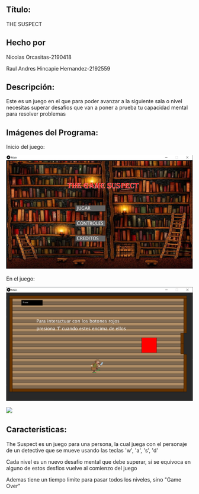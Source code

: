 ## **Título**: 	
	
THE SUSPECT

## **Hecho por**
	
Nicolas Orcasitas-2190418

Raul Andres Hincapie Hernandez-2192559

## **Descripción**: 

Este es un juego en el que para poder avanzar a la siguiente sala o nivel necesitas superar desafios que van a poner a prueba tu capacidad mental para resolver problemas

## **Imágenes del Programa**: 

Inicio del juego:

![./SuspectInicio.png](./SuspectInicio.png)

En el juego:

![./SuspectGame.png](./SuspectGame.png)

![](SuspectGif.gif)

## **Características**: 

The Suspect es un juego para una persona, la cual juega con el personaje de un detective que se mueve usando las teclas 'w', 'a', 's', 'd'

Cada nivel es un nuevo desafio mental que debe superar, si se equivoca en alguno de estos desfios vuelve al comienzo del juego

Ademas tiene un tiempo limite para pasar todos los niveles, sino "Game Over"


